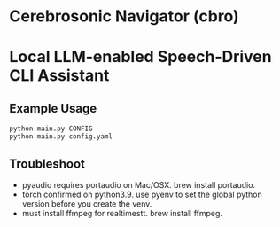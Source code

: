 # Cerebrosonic Navigator (cbro)
# Local LLM-enabled Speech-Driven CLI Assistant

## Example Usage

```
python main.py CONFIG
python main.py config.yaml
```

## Troubleshoot
- pyaudio requires portaudio on Mac/OSX. brew install portaudio.
- torch confirmed on python3.9. use pyenv to set the global python version before you create the venv.
- must install ffmpeg for realtimestt. brew install ffmpeg.